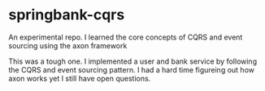 # springbank-cqrs
An experimental repo. I learned the core concepts of CQRS and event sourcing using the axon framework

This was a tough one. I implemented a user and bank service by following the CQRS and event sourcing pattern. I had a hard time figureing out how axon works yet I still have open questions.
